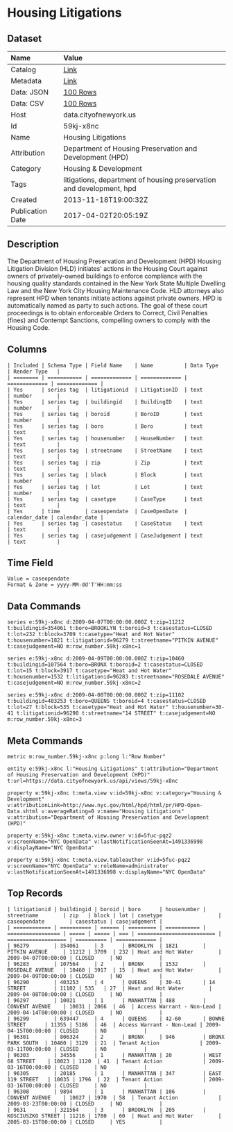 # Housing Litigations

## Dataset

| Name | Value |
| :--- | :---- |
| Catalog | [Link](https://catalog.data.gov/dataset/housing-litigations-af722) |
| Metadata | [Link](https://data.cityofnewyork.us/api/views/59kj-x8nc) |
| Data: JSON | [100 Rows](https://data.cityofnewyork.us/api/views/59kj-x8nc/rows.json?max_rows=100) |
| Data: CSV | [100 Rows](https://data.cityofnewyork.us/api/views/59kj-x8nc/rows.csv?max_rows=100) |
| Host | data.cityofnewyork.us |
| Id | 59kj-x8nc |
| Name | Housing Litigations |
| Attribution | Department of Housing Preservation and Development (HPD) |
| Category | Housing & Development |
| Tags | litigations, department of housing preservation and development, hpd |
| Created | 2013-11-18T19:00:32Z |
| Publication Date | 2017-04-02T20:05:19Z |

## Description

The Department of Housing Preservation and Development (HPD) Housing Litigation Division (HLD) initiates' actions in the Housing Court against owners of privately-owned buildings to enforce compliance with the housing quality standards contained in the New York State Multiple Dwelling Law and the New York City Housing Maintenance Code.  HLD attorneys also represent HPD when tenants initiate actions against private owners.  HPD is automatically named as party to such actions.  The goal of these court proceedings is to obtain enforceable Orders to Correct, Civil Penalties (fines) and Contempt Sanctions, compelling owners to comply with the Housing Code.

## Columns

```ls
| Included | Schema Type | Field Name    | Name          | Data Type     | Render Type   |
| ======== | =========== | ============= | ============= | ============= | ============= |
| Yes      | series tag  | litigationid  | LitigationID  | text          | number        |
| Yes      | series tag  | buildingid    | BuildingID    | text          | number        |
| Yes      | series tag  | boroid        | BoroID        | text          | number        |
| Yes      | series tag  | boro          | Boro          | text          | text          |
| Yes      | series tag  | housenumber   | HouseNumber   | text          | text          |
| Yes      | series tag  | streetname    | StreetName    | text          | text          |
| Yes      | series tag  | zip           | Zip           | text          | text          |
| Yes      | series tag  | block         | Block         | text          | number        |
| Yes      | series tag  | lot           | Lot           | text          | number        |
| Yes      | series tag  | casetype      | CaseType      | text          | text          |
| Yes      | time        | caseopendate  | CaseOpenDate  | calendar_date | calendar_date |
| Yes      | series tag  | casestatus    | CaseStatus    | text          | text          |
| Yes      | series tag  | casejudgement | CaseJudgement | text          | text          |
```

## Time Field

```ls
Value = caseopendate
Format & Zone = yyyy-MM-dd'T'HH:mm:ss
```

## Data Commands

```ls
series e:59kj-x8nc d:2009-04-07T00:00:00.000Z t:zip=11212 t:buildingid=354061 t:boro=BROOKLYN t:boroid=3 t:casestatus=CLOSED t:lot=232 t:block=3709 t:casetype="Heat and Hot Water" t:housenumber=1821 t:litigationid=96279 t:streetname="PITKIN AVENUE" t:casejudgement=NO m:row_number.59kj-x8nc=1

series e:59kj-x8nc d:2009-04-09T00:00:00.000Z t:zip=10460 t:buildingid=107564 t:boro=BRONX t:boroid=2 t:casestatus=CLOSED t:lot=15 t:block=3917 t:casetype="Heat and Hot Water" t:housenumber=1532 t:litigationid=96283 t:streetname="ROSEDALE AVENUE" t:casejudgement=NO m:row_number.59kj-x8nc=2

series e:59kj-x8nc d:2009-04-08T00:00:00.000Z t:zip=11102 t:buildingid=403253 t:boro=QUEENS t:boroid=4 t:casestatus=CLOSED t:lot=27 t:block=535 t:casetype="Heat and Hot Water" t:housenumber=30-41 t:litigationid=96290 t:streetname="14 STREET" t:casejudgement=NO m:row_number.59kj-x8nc=3
```

## Meta Commands

```ls
metric m:row_number.59kj-x8nc p:long l:"Row Number"

entity e:59kj-x8nc l:"Housing Litigations" t:attribution="Department of Housing Preservation and Development (HPD)" t:url=https://data.cityofnewyork.us/api/views/59kj-x8nc

property e:59kj-x8nc t:meta.view v:id=59kj-x8nc v:category="Housing & Development" v:attributionLink=http://www.nyc.gov/html/hpd/html/pr/HPD-Open-Data.shtml v:averageRating=0 v:name="Housing Litigations" v:attribution="Department of Housing Preservation and Development (HPD)"

property e:59kj-x8nc t:meta.view.owner v:id=5fuc-pqz2 v:screenName="NYC OpenData" v:lastNotificationSeenAt=1491336998 v:displayName="NYC OpenData"

property e:59kj-x8nc t:meta.view.tableauthor v:id=5fuc-pqz2 v:screenName="NYC OpenData" v:roleName=administrator v:lastNotificationSeenAt=1491336998 v:displayName="NYC OpenData"
```

## Top Records

```ls
| litigationid | buildingid | boroid | boro      | housenumber | streetname        | zip   | block | lot | casetype                  | caseopendate        | casestatus | casejudgement | 
| ============ | ========== | ====== | ========= | =========== | ================= | ===== | ===== | === | ========================= | =================== | ========== | ============= | 
| 96279        | 354061     | 3      | BROOKLYN  | 1821        | PITKIN AVENUE     | 11212 | 3709  | 232 | Heat and Hot Water        | 2009-04-07T00:00:00 | CLOSED     | NO            | 
| 96283        | 107564     | 2      | BRONX     | 1532        | ROSEDALE AVENUE   | 10460 | 3917  | 15  | Heat and Hot Water        | 2009-04-09T00:00:00 | CLOSED     | NO            | 
| 96290        | 403253     | 4      | QUEENS    | 30-41       | 14 STREET         | 11102 | 535   | 27  | Heat and Hot Water        | 2009-04-08T00:00:00 | CLOSED     | NO            | 
| 96297        | 10021      | 1      | MANHATTAN | 488         | CONVENT AVENUE    | 10031 | 2066  | 46  | Access Warrant - Non-Lead | 2009-04-14T00:00:00 | CLOSED     | NO            | 
| 96299        | 639447     | 4      | QUEENS    | 42-60       | BOWNE STREET      | 11355 | 5186  | 46  | Access Warrant - Non-Lead | 2009-04-15T00:00:00 | CLOSED     | NO            | 
| 96301        | 806324     | 2      | BRONX     | 946         | BRONX PARK SOUTH  | 10460 | 3129  | 21  | Tenant Action             | 2009-03-11T00:00:00 | CLOSED     | NO            | 
| 96303        | 34556      | 1      | MANHATTAN | 20          | WEST 68 STREET    | 10023 | 1120  | 41  | Tenant Action             | 2009-03-16T00:00:00 | CLOSED     | NO            | 
| 96305        | 20185      | 1      | MANHATTAN | 347         | EAST 119 STREET   | 10035 | 1796  | 22  | Tenant Action             | 2009-03-16T00:00:00 | CLOSED     | NO            | 
| 96308        | 9894       | 1      | MANHATTAN | 106         | CONVENT AVENUE    | 10027 | 1970  | 58  | Tenant Action             | 2009-03-23T00:00:00 | CLOSED     | NO            | 
| 9631         | 321564     | 3      | BROOKLYN  | 205         | KOSCIUSZKO STREET | 11216 | 1780  | 60  | Heat and Hot Water        | 2005-03-15T00:00:00 | CLOSED     | YES           | 
```